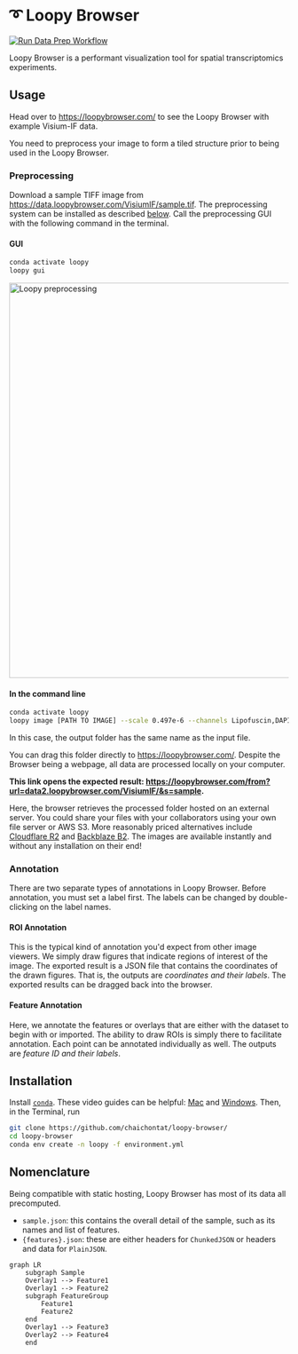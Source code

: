 # ➰ Loopy Browser

[![Run Data Prep Workflow](https://github.com/chaichontat/loopy-browser/actions/workflows/data_prep.yml/badge.svg?branch=main)](https://github.com/chaichontat/loopy-browser/actions/workflows/data_prep.yml)

Loopy Browser is a performant visualization tool for spatial transcriptomics experiments.

## Usage

Head over to https://loopybrowser.com/ to see the Loopy Browser with example Visium-IF data.

You need to preprocess your image to form a tiled structure prior to being used in the Loopy Browser.

### Preprocessing

Download a sample TIFF image from https://data.loopybrowser.com/VisiumIF/sample.tif.
The preprocessing system can be installed as described [below](#Installation).
Call the preprocessing GUI with the following command in the terminal.

#### GUI
```sh
conda activate loopy
loopy gui
```

<img width="712" alt="Loopy preprocessing" src="https://user-images.githubusercontent.com/34997334/193870809-5338cbfa-9d7d-4e12-aca7-8a2c149eb2a2.png">

#### In the command line
```sh
conda activate loopy
loopy image [PATH TO IMAGE] --scale 0.497e-6 --channels Lipofuscin,DAPI,GFAP,NeuN,OLIG2,TMEM119
```
In this case, the output folder has the same name as the input file.

You can drag this folder directly to https://loopybrowser.com/.
Despite the Browser being a webpage, all data are processed locally on your computer.

**This link opens the expected result: https://loopybrowser.com/from?url=data2.loopybrowser.com/VisiumIF/&s=sample.**

Here, the browser retrieves the processed folder hosted on an external server.
You could share your files with your collaborators using your own file server or AWS S3.
More reasonably priced alternatives include [Cloudflare R2](https://www.cloudflare.com/products/r2/) and [Backblaze B2](https://www.backblaze.com/b2/cloud-storage.html).
The images are available instantly and without any installation on their end!

### Annotation

There are two separate types of annotations in Loopy Browser.
Before annotation, you must set a label first.
The labels can be changed by double-clicking on the label names.

#### ROI Annotation
This is the typical kind of annotation you'd expect from other image viewers.
We simply draw figures that indicate regions of interest of the image.
The exported result is a JSON file that contains the coordinates of the drawn figures.
That is, the outputs are _coordinates and their labels_.
The exported results can be dragged back into the browser.

#### Feature Annotation
Here, we annotate the features or overlays that are either with the dataset to begin with or imported.
The ability to draw ROIs is simply there to facilitate annotation.
Each point can be annotated individually as well.
The outputs are _feature ID and their labels_.

## Installation

Install [`conda`](https://github.com/conda-forge/miniforge#miniforge3). These video guides can be helpful: [Mac](https://www.youtube.com/watch?v=328DQUWZP48) and [Windows](https://www.youtube.com/watch?v=-H_onyfW9VE). Then, in the Terminal, run

```sh
git clone https://github.com/chaichontat/loopy-browser/
cd loopy-browser
conda env create -n loopy -f environment.yml
```

## Nomenclature

Being compatible with static hosting, Loopy Browser has most of its data all precomputed.

- `sample.json`: this contains the overall detail of the sample, such as its names and list of features.
- `{features}.json`: these are either headers for `ChunkedJSON` or headers and data for `PlainJSON`.

```mermaid
graph LR
    subgraph Sample
    Overlay1 --> Feature1
    Overlay1 --> Feature2
    subgraph FeatureGroup
        Feature1
        Feature2
    end
    Overlay1 --> Feature3
    Overlay2 --> Feature4
    end
```
